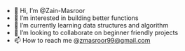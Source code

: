 - 👋 Hi, I’m @Zain-Masroor
- 👀 I’m interested in building better functions
- 🌱 I’m currently learning data structures and algorithm
- 💞️ I’m looking to collaborate on beginner friendly projects
- 📫 How to reach me @zmasroor99@gmail.com

<!---
Zain-Masroor/Zain-Masroor is a ✨ special ✨ repository because its `README.md` (this file) appears on your GitHub profile.
You can click the Preview link to take a look at your changes.
--->
